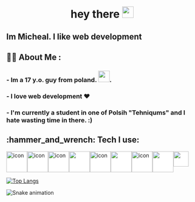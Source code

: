<h1 align="center">
  hey there
  <img src="https://media.giphy.com/media/hvRJCLFzcasrR4ia7z/giphy.gif" width="30px"/>
</h1>

<h2 align="cetner">Im Micheal. I like web development</h2>

## :woman_technologist: About Me :
### - Im a 17 y.o. guy from poland.  <img src="https://media.giphy.com/media/WUlplcMpOCEmTGBtBW/giphy.gif" width="30">.
### - I love web development ❤
### - I'm currently a student in one of Polsih "Tehniqums" and I hate wasting time in there. :)

<h2>:hammer_and_wrench: Tech I use:</h2>
<div style="display: flex;">
  <img src="https://cdn.jsdelivr.net/gh/devicons/devicon/icons/typescript/typescript-original.svg"  width="55" height="55" alt="icon" style="background-color: white;"/>
  <img src="https://cdn.jsdelivr.net/gh/devicons/devicon/icons/react/react-original.svg"  width="55" height="55" alt="icon" style="background-color: white;"/>
  <img src="https://cdn.jsdelivr.net/gh/devicons/devicon/icons/redux/redux-original.svg"  width="55" height="55" alt="icon" style="background-color: white;"/>
  <img src="https://cdn.jsdelivr.net/gh/devicons/devicon/icons/nextjs/nextjs-original.svg" width="55" height="55" style="background-color: white;"/>
  <img src="https://cdn.jsdelivr.net/gh/devicons/devicon/icons/tailwindcss/tailwindcss-plain.svg" width="55" height="55" alt="icon"  style="background-color: white;"/>
  <img src="https://cdn.jsdelivr.net/gh/devicons/devicon/icons/sass/sass-original.svg" width="55" height="55" style="background-color: white;"/>
  <img src="https://cdn.jsdelivr.net/gh/devicons/devicon/icons/nodejs/nodejs-original-wordmark.svg"  width="55" height="55" alt="icon" style="background-color: white;"/>
  <img src="https://cdn.jsdelivr.net/gh/devicons/devicon/icons/express/express-original.svg" width="55" height="55" style="background-color: white;"/>
  
  <img src="https://cdn.jsdelivr.net/gh/devicons/devicon/icons/python/python-original.svg" width="40" height="40" style='background-color: white;'/>
  &nbsp; 
</div> 

[![Top Langs](https://github-readme-stats.vercel.app/api/top-langs/?username=MichalZal)](https://github.com/MichalZal/github-readme-stats)  

![Snake animation](https://github.com/MichalZal/MichalZal/blob/output/github-contribution-grid-snake.svg)


